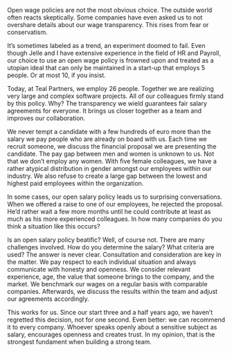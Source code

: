 <!-- title: An open salary policy -->
<!-- author: Koen Denies -->
<!-- date: 2019-05-22 -->
<!-- intro: At Teal Partners, we operate using an open salary policy. That means that every colleague knows what their colleagues earn, including the freelancers. My wage and the wage of co-founder Jelle are transparent too. -->


<p>
    Open wage policies are not the most obvious choice. The outside world often reacts skeptically. Some companies have
    even asked us to not overshare details about our wage transparency. This rises from fear or conservatism.
</p>
<p>
    It’s sometimes labeled as a trend, an experiment doomed to fail. Even though Jelle and I have extensive experience
    in the field of HR and Payroll, our choice to use an open wage policy is frowned upon and treated as a utopian ideal
    that can only be maintained in a start-up that employs 5 people. Or at most 10, if you insist.
</p>
<p>
    Today, at Teal Partners, we employ 26 people. Together we are realizing very large and complex software projects.
    All of our colleagues firmly stand by this policy. Why? The transparency we wield guarantees fair salary agreements
    for everyone. It brings us closer together as a team and improves our collaboration.
</p>
<p>
    We never tempt a candidate with a few hundreds of euro more than the salary we pay people who are already on board
    with us. Each time we recruit someone, we discuss the financial proposal we are presenting the candidate. The pay
    gap between men and women is unknown to us. Not that we don’t employ any women. With five female colleagues, we have
    a rather atypical distribution in gender amongst our employees within our industry. We also refuse to create a large
    gap between the lowest and highest paid employees within the organization.
</p>
<p>
    In some cases, our open salary policy leads us to surprising conversations. When we offered a raise to one of our
    employees, he rejected the proposal. He’d rather wait a few more months until he could contribute at least as much
    as his more experienced colleagues. In how many companies do you think a situation like this occurs?
</p>

<p>Is an open salary policy beatific? Well, of course not. There are many challenges involved. How do you determine the
    salary? What criteria are used? The answer is never clear. Consultation and consideration are key in the matter. We
    pay respect to each individual situation and always communicate with honesty and openness. We consider relevant
    experience, age, the value that someone brings to the company, and the market. We benchmark our wages on a regular
    basis with comparable companies. Afterwards, we discuss the results within the team and adjust our agreements
    accordingly. </p>
<p>
    This works for us. Since our start three and a half years ago, we haven’t regretted this decision, not for one
    second. Even better: we can recommend it to every company. Whoever speaks openly about a sensitive subject as
    salary, encourages openness and creates trust. In my opinion, that is the strongest fundament when building a strong
    team.
</p>